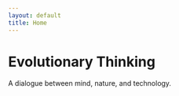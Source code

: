 ```yaml
---
layout: default
title: Home
---
```

<div class="content">
  <h1>Evolutionary Thinking</h1>
  <p>A dialogue between mind, nature, and technology.</p>
</div>
